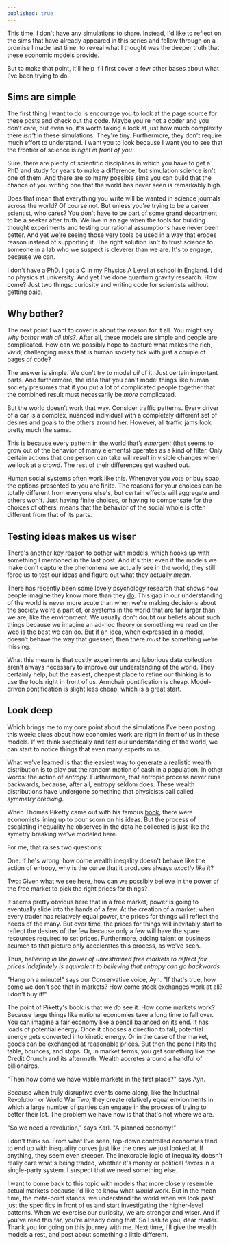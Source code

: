 ```yaml
---
published: true
---
```


This time, I don't have any simulations to share. Instead, I'd like to reflect on the sims that have already appeared in this series and follow through on a promise I made last time: to reveal what I thought was the deeper truth that these economic models provide. 

But to make that point, it'll help if I first cover a few other bases about what I've been trying to do.

## Sims are simple
The first thing I want to do is encourage you to look at the page source for these posts and check out the code. Maybe you're not a coder and you don't care, but even so, it's worth taking a look at just how much complexity there *isn't* in these simulations. They're tiny. Furthermore, they don't require much effort to understand. I want you to look because I want you to see that the frontier of science is *right in front of you*.

Sure, there are plenty of scientific disciplines in which you have to get a PhD and study for years to make a difference, but simulation science isn't one of them. And there are so many possible sims you can build that the chance of you writing one that the world has never seen is remarkably high. 

Does that mean that everything you write will be wanted in science journals across the world? Of course not. But unless you're trying to be a career scientist, who cares? You don't have to be part of some grand department to be a seeker after truth. We live in an age when the tools for building thought experiments and testing our rational assumptions have never been better. And yet we're seeing those very tools be used in a way that erodes reason instead of supporting it. The right solution isn't to trust science to someone in a lab who we suspect is cleverer than we are. It's to engage, because we can.

I don't have a PhD. I got a C in my Physics A Level at school in England. I did no physics at university. And yet I've done quantum gravity research. How come? Just two things: curiosity and writing code for scientists without getting paid. 

## Why bother?
The next point I want to cover is about the reason for it all. You might say *why bother with all this?*. After all, these models are simple and people are complicated. How can we possibly hope to capture what makes the rich, vivid, challenging mess that is human society tick with just a couple of pages of code?

The answer is simple. We don't try to model *all* of it. Just certain important parts. And furthermore, the idea that you can't model things like human society presumes that if you put a lot of complicated people together that the combined result must necessarily be *more* complicated. 

But the world doesn’t work that way. Consider traffic patterns. Every driver of a car is a complex, nuanced individual with a completely different set of desires and goals to the others around her. However, all traffic jams look pretty much the same. 

This is because every pattern in the world that’s *emergent* (that seems to grow out of the behavior of many elements) operates as a kind of filter. Only certain actions that one person can take will result in visible changes when we look at a crowd. The rest of their differences get washed out. 

Human social systems often work like this. Whenever you vote or buy soap, the options presented to you are finite. The reasons for your choices can be totally different from everyone else's, but certain effects will aggregate and others won't. Just having finite choices, or having to compensate for the choices of others, means that the behavior of the social whole is often different from that of its parts.

## Testing ideas makes us wiser
There's another key reason to bother with models, which hooks up with something I mentioned in the last post. And it's this: even if the models we make don't capture the phenomena we actually see in the world, they still force us to test our ideas and figure out what they actually *mean*.

There has recently been some lovely psychology research that shows how people imagine they know more than they [do](https://www.economist.com/news/books-and-arts/21720262-human-cleverness-arises-distributing-knowledge-between-minds-making-people-think). This gap in our understanding of the world is never more acute than when we're making decisions about the society we're a part of, or systems in the world that are far larger than we are, like the environment. We usually don't doubt our beliefs about such things because we imagine an ad-hoc theory or something we read on the web is the best we can do. But if an idea, when expressed in a model, doesn’t behave the way that guessed, then there *must* be something we’re missing. 

What this means is that costly experiments and laborious data collection aren’t always necessary to improve our understanding of the world. They certainly help, but the easiest, cheapest place to refine our thinking is to use the tools right in front of us. Armchair pontification is cheap. Model-driven pontification is slight less cheap, which is a great start. 

## Look deep
Which brings me to my core point about the simulations I've been posting this week: clues about how economies work are right in front of us in these models. If we think skeptically and test our understanding of the world, we can start to notice things that even many experts miss. 

What we've learned is that the easiest way to generate a realistic wealth distribution is to play out the random motion of cash in a population. In other words: the action of *entropy*. Furthermore, that entropic process never runs backwards, because, after all, entropy seldom does. These wealth distributions have undergone something that physicists call called *symmetry breaking*. 

When Thomas Piketty came out with his famous [book](https://www.economist.com/blogs/economist-explains/2014/05/economist-explains), there were economists lining up to pour scorn on his ideas. But the process of escalating inequality he observes in the data he collected is just like the symetry breaking we've modeled here. 

For me, that raises two questions:

One: If he's wrong, how come wealth ineqality doesn't behave like the action of entropy, why is the curve that it produces always *exactly like it*? 

Two: Given what we see here, how can we possibly believe in the power of the free market to pick the right prices for things? 

It seems pretty obvious here that in a free market, power is going to eventually slide into the  hands of a few. At the creation of a market, when every trader has relatively equal power, the prices for things will reflect the needs of the many. But over time, the prices for things will inevitably start to reflect the desires of the few because only a few will have the spare resources required to set prices. Furthermore, adding talent or business acumen to that picture only accelerates this process, as we've seen.

Thus, *believing in the power of unrestrained free markets to reflect fair prices indefinitely is equivalent to believing that entropy can go backwards.*

"Hang on a minute!" says our Conservative voice, Ayn. "If that's true, how come we don't see that in markets? How come stock exchanges work at all? I don't buy it!"

The point of Piketty's book is that we *do* see it. How come markets work? Because large things like national economies take a long time to fall over. You can imagine a fair economy like a pencil balanced on its end. It has loads of potential energy. Once it chooses a direction to fall, potential energy gets converted into kinetic energy. Or in the case of the market, goods can be exchanged at reasonable prices. But then the pencil hits the table, bounces, and stops. Or, in market terms, you get something like the Credit Crunch and its aftermath. Wealth accretes around a handful of billionaires. 

"Then how come we have viable markets in the first place?" says Ayn.

Because when truly disruptive events come along, like the Industrial Revolution or World War Two, they create relatively equal envionments in which a large number of parties can engage in the process of trying to better their lot. The problem we have now is that that's not where we are. 

"So we need a revolution," says Karl. "A planned economy!"

I don't think so. From what I've seen, top-down controlled economies tend to end up with inequality curves just like the ones we just looked at. If anything, they seem even steeper. The inexorable logic of inequality doesn't really care what's being traded, whether it's money or political favors in a single-party system. I suspect that we need something else. 

I want to come back to this topic with models that more closely resemble actual markets because I'd like to know what *would* work. But in the mean time, the meta-point stands: we understand the world when we look past just the specifics in front of us and start investigating the higher-level patterns. When we exercise our curiosity, we are stronger and wiser. And if you've read this far, you're already doing that. So I salute you, dear reader. Thank you for going on this journey with me. Next time, I'll give the wealth models a rest, and post about something a little different.
